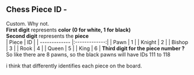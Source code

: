 ## Chess Piece ID - 
Custom. Why not. <br>
**First digit** represents **color (0 for white, 1 for black)** <br>
**Second digit** represents the **piece** <br>
| Piece         | ID            |
| ------------- |:-------------:|
| Pawn          | 1             |
| Knight        | 2             |
| Bishop        | 3             |
| Rook          | 4             |
| Queen         | 5             |
| King          | 6             |
**Third digit for the piece number ?** <br>
So like there are 8 pawns, so the black pawns will have IDs 111 to 118 <br>

i think that differently identifies each piece on the board.
